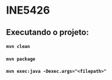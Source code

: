 # INE5426

## Executando o projeto:
#### `mvn clean`
#### `mvn package`
#### `mvn exec:java -Dexec.args="<filepath>"`
